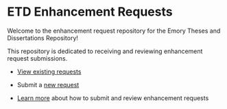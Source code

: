 # ETD Enhancement Requests

Welcome to the enhancement request repository for the Emory Theses and Dissertations Repository! 

This repository is dedicated to receiving and reviewing enhancement request submissions. 

* [View existing requests](https://github.com/orgs/emory-libraries/projects/4)

* Submit a [new request](https://github.com/emory-libraries/etd-enhance/issues/new?assignees=&labels=&template=feature_request.md&title=)

* [Learn more](https://github.com/emory-libraries/etd-enhance/wiki) about how to submit and review enhancement requests


